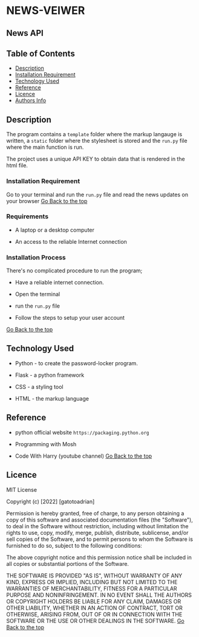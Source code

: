 # NEWS-VEIWER

## News API


## Table of Contents

+ [Description](#description)
+ [Installation Requirement](#Installation)
+ [Technology Used](#technology-used)
+ [Reference](#reference)
+ [Licence](#licence)
+ [Authors Info](#author-Info)

## Description
The program contains a `template` folder where the markup langauge is written, a `static` folder where
the stylesheet is stored and the `run.py` file where the main function is run.

<p>The project uses a unique API KEY to obtain data that is rendered in the html file.</p>


### Installation Requirement
Go to your terminal and run the `run.py` file and read the news updates on your browser
[Go Back to the top](##-Table-of-Contents)


### Requirements

* A laptop or a desktop computer

* An access to the reliable Internet connection

### Installation Process
There's no complicated procedure to run the program;

* Have a reliable internet connection.

* Open the terminal

* run the `run.py` file 

* Follow the steps to setup your user account

[Go Back to the top](##-Table-of-Contents)

## Technology Used
* Python - to create the password-locker program.

* Flask - a python framework

* CSS - a styling tool

* HTML - the markup language


## Reference

* python official website ```https://packaging.python.org```

* Programming with Mosh

* Code With Harry (youtube channel)
[Go Back to the top](##-Table-of-Contents)

## Licence

MIT License

Copyright (c) [2022] [gatotoadrian]

Permission is hereby granted, free of charge, to any person obtaining a copy
of this software and associated documentation files (the "Software"), to deal
in the Software without restriction, including without limitation the rights
to use, copy, modify, merge, publish, distribute, sublicense, and/or sell
copies of the Software, and to permit persons to whom the Software is
furnished to do so, subject to the following conditions:

The above copyright notice and this permission notice shall be included in all
copies or substantial portions of the Software.

THE SOFTWARE IS PROVIDED "AS IS", WITHOUT WARRANTY OF ANY KIND, EXPRESS OR
IMPLIED, INCLUDING BUT NOT LIMITED TO THE WARRANTIES OF MERCHANTABILITY,
FITNESS FOR A PARTICULAR PURPOSE AND NONINFRINGEMENT. IN NO EVENT SHALL THE
AUTHORS OR COPYRIGHT HOLDERS BE LIABLE FOR ANY CLAIM, DAMAGES OR OTHER
LIABILITY, WHETHER IN AN ACTION OF CONTRACT, TORT OR OTHERWISE, ARISING FROM,
OUT OF OR IN CONNECTION WITH THE SOFTWARE OR THE USE OR OTHER DEALINGS IN THE
SOFTWARE.
[Go Back to the top](##-Table-of-Contents)
